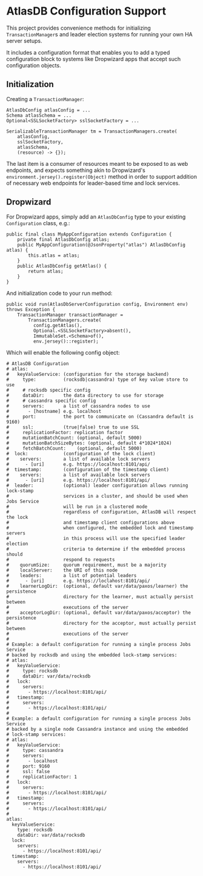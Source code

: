 AtlasDB Configuration Support
=============================
This project provides convenience methods for initializing `TransactionManager`s
and leader election systems for running your own HA server setups.

It includes a configuration format that enables you to add a typed configuration
block to systems like Dropwizard apps that accept such configuration objects.

Initialization
--------------
Creating a `TransactionManager`:

    AtlasDbConfig atlasConfig = ...
    Schema atlasSchema = ...
    Optional<SSLSocketFactory> sslSocketFactory = ...

    SerializableTransactionManager tm = TransactionManagers.create(
        atlasConfig,
        sslSocketFactory,
        atlasSchema,
        (resource) -> {});

The last item is a consumer of resources meant to be exposed to as web
endpoints, and expects something akin to Dropwizard's
`environment.jersey().register(Object)` method in order to support addition
of necessary web endpoints for leader-based time and lock services.

Dropwizard
----------
For Dropwizard apps, simply add an `AtlasDbConfig` type to your existing
`Configuration` class, e.g.:

    public final class MyAppConfiguration extends Configuration {
        private final AtlasDbConfig atlas;
        public MyAppConfiguration(@JsonProperty("atlas") AtlasDbConfig atlas) {
            this.atlas = atlas;
        }
        public AtlasDbConfig getAtlas() {
            return atlas;
        }
    }

And initialization code to your run method:

    public void run(AtlasDbServerConfiguration config, Environment env) throws Exception {
        TransactionManager transactionManager =
            TransactionManagers.create(
              config.getAtlas(),
              Optional.<SSLSocketFactory>absent(),
              ImmutableSet.<Schema>of(),
              env.jersey()::register);

Which will enable the following config object:

    # AtlasDB Configuration
    # atlas:
    #   keyValueService: (configuration for the storage backend)
    #     type:          (rocksdb|cassandra) type of key value store to use
    #     # rocksdb specific config
    #     dataDir:       the data directory to use for storage
    #     # cassandra specific config
    #     servers:       a list of cassandra nodes to use
    #       - [hostname] e.g. localhost
    #     port:          the port to communicate on (Cassandra default is 9160)
    #     ssl:           (true|false) true to use SSL
    #     replicationFactor: replication factor
    #     mutationBatchCount: (optional, default 5000)
    #     mutationBatchSizeBytes: (optional, default 4*1024*1024)
    #     fetchBatchCount:    (optional, default 5000)
    #  lock:             (configuration of the lock client)
    #    servers:        a list of available lock servers
    #      - [uri]       e.g. https://localhost:8101/api/
    #  timestamp:        (configuration of the timestamp client)
    #    servers:        a list of available lock servers
    #      - [uri]       e.g. https://localhost:8101/api/
    #  leader:           (optional) leader configuration allows running lock-stamp
    #                    services in a cluster, and should be used when Jobs Service
    #                    will be run in a clustered mode
    #                    regardless of configuration, AtlasDB will respect the lock
    #                    and timestamp client configurations above
    #                    when configured, the embedded lock and timestamp servers
    #                    in this process will use the specified leader election
    #                    criteria to determine if the embedded process should
    #                    respond to requests
    #    quorumSize:     quorum requirement, must be a majority
    #    localServer:    the URI of this node
    #    leaders:        a list of potential leaders
    #      - [uri]       e.g. https://loclahost:8101/api/
    #    learnerLogDir:  (optional, default var/data/paxos/learner) the persistence
    #                    directory for the learner, must actually persist between
    #                    executions of the server
    #    acceptorLogDir: (optional, default var/data/paxos/acceptor) the persistence
    #                    directory for the acceptor, must actually persist between
    #                    executions of the server
    #
    # Example: a default configuration for running a single process Jobs Service
    # backed by rocksdb and using the embedded lock-stamp services:
    # atlas:
    #   keyValueService:
    #     type: rocksdb
    #     dataDir: var/data/rocksdb
    #   lock:
    #     servers:
    #       - https://localhost:8101/api/
    #   timestamp:
    #     servers:
    #       - https://localhost:8101/api/
    #
    # Example: a default configuration for running a single process Jobs Service
    # backed by a single node Cassandra instance and using the embedded
    # lock-stamp services:
    # atlas:
    #   keyValueService:
    #     type: cassandra
    #     servers:
    #       - localhost
    #     port: 9160
    #     ssl: false
    #     replicationFactor: 1
    #   lock:
    #     servers:
    #       - https://localhost:8101/api/
    #   timestamp:
    #     servers:
    #       - https://localhost:8101/api/
    #
    atlas:
      keyValueService:
        type: rocksdb
        dataDir: var/data/rocksdb
      lock:
        servers:
          - https://localhost:8101/api/
      timestamp:
        servers:
          - https://localhost:8101/api/
